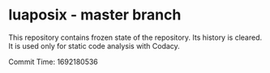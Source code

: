 # luaposix - master branch

This repository contains frozen state of the repository.
Its history is cleared. It is used only for static code
analysis with Codacy.

Commit Time: 1692180536